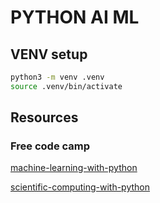 # PYTHON AI ML

## VENV setup

```bash
python3 -m venv .venv
source .venv/bin/activate

```
## Resources

### Free code camp

[machine-learning-with-python](https://www.freecodecamp.org/learn/machine-learning-with-python/)

[scientific-computing-with-python](https://www.freecodecamp.org/learn/scientific-computing-with-python/#python-for-everybody)